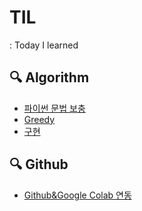 # TIL
: Today I learned

## 🔍 Algorithm
- [파이썬 문법 보충](https://github.com/yeoneed/TIL/blob/main/Algorithm/20220310_python_grammar.md)
- [Greedy](https://github.com/yeoneeds/TIL/blob/main/Algorithm/20220301_Greedy.md)  
- [구현](https://github.com/yeoneeds/TIL/blob/main/Algorithm/20220304_%EA%B5%AC%ED%98%84.md)

## 🔍 Github
- [Github&Google Colab 연동](https://github.com/yeoneeds/TIL/blob/main/github/20220301.github%26colab%EC%97%B0%EB%8F%99.md)
